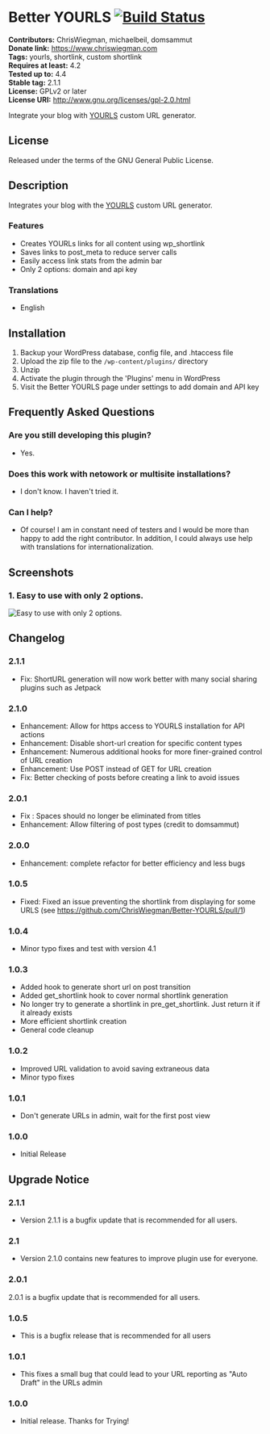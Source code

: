 # Better YOURLS [![Build Status](https://travis-ci.org/ChrisWiegman/Better-YOURLS.svg)](https://travis-ci.org/ChrisWiegman/Better-YOURLS) #
**Contributors:** ChrisWiegman, michaelbeil, domsammut  
**Donate link:** https://www.chriswiegman.com  
**Tags:** yourls, shortlink, custom shortlink  
**Requires at least:** 4.2  
**Tested up to:** 4.4  
**Stable tag:** 2.1.1  
**License:** GPLv2 or later  
**License URI:** http://www.gnu.org/licenses/gpl-2.0.html  

Integrate your blog with <a href="http://yourls.org" target="_blank">YOURLS</a> custom URL generator.

## License ##
Released under the terms of the GNU General Public License.

## Description ##

Integrates your blog with the <a href="http://yourls.org" target="_blank">YOURLS</a> custom URL generator.

### Features ###

* Creates YOURLs links for all content using wp_shortlink
* Saves links to post_meta to reduce server calls
* Easily access link stats from the admin bar
* Only 2 options: domain and api key

### Translations ###

* English

## Installation ##

1. Backup your WordPress database, config file, and .htaccess file
2. Upload the zip file to the `/wp-content/plugins/` directory
3. Unzip
4. Activate the plugin through the 'Plugins' menu in WordPress
5. Visit the Better YOURLS page under settings to add domain and API key

## Frequently Asked Questions ##

### Are you still developing this plugin? ###
* Yes.

### Does this work with netowork or multisite installations? ###
* I don't know. I haven't tried it.

### Can I help? ###
* Of course! I am in constant need of testers and I would be more than happy to add the right contributor. In addition, I could always use help with translations for internationalization.

## Screenshots ##

### 1. Easy to use with only 2 options. ###
![Easy to use with only 2 options.](http://ps.w.org/better-yourls/assets/screenshot-1.png)


## Changelog ##

### 2.1.1 ###
* Fix: ShortURL generation will now work better with many social sharing plugins such as Jetpack

### 2.1.0 ###
* Enhancement: Allow for https access to YOURLS installation for API actions
* Enhancement: Disable short-url creation for specific content types
* Enhancement: Numerous additional hooks for more finer-grained control of URL creation
* Enhancement: Use POST instead of GET for URL creation
* Fix: Better checking of posts before creating a link to avoid issues

### 2.0.1 ###
* Fix : Spaces should no longer be eliminated from titles
* Enhancement: Allow filtering of post types (credit to domsammut)

### 2.0.0 ###
* Enhancement: complete refactor for better efficiency and less bugs

### 1.0.5 ###
* Fixed: Fixed an issue preventing the shortlink from displaying for some URLS (see https://github.com/ChrisWiegman/Better-YOURLS/pull/1)

### 1.0.4 ###
* Minor typo fixes and test with version 4.1

### 1.0.3 ###
* Added hook to generate short url on post transition
* Added get_shortlink hook to cover normal shortlink generation
* No longer try to generate a shortlink in pre_get_shortlink. Just return it if it already exists
* More efficient shortlink creation
* General code cleanup

### 1.0.2 ###
* Improved URL validation to avoid saving extraneous data
* Minor typo fixes

### 1.0.1 ###
* Don't generate URLs in admin, wait for the first post view

### 1.0.0 ###
* Initial Release

## Upgrade Notice ##

### 2.1.1 ###
* Version 2.1.1 is a bugfix update that is recommended for all users.

### 2.1 ###
* Version 2.1.0 contains new features to improve plugin use for everyone.

### 2.0.1 ###
2.0.1 is a bugfix update that is recommended for all users.

### 1.0.5 ###
* This is a bugfix release that is recommended for all users

### 1.0.1 ###
* This fixes a small bug that could lead to your URL reporting as "Auto Draft" in the URLs admin

### 1.0.0 ###
* Initial release. Thanks for Trying!
